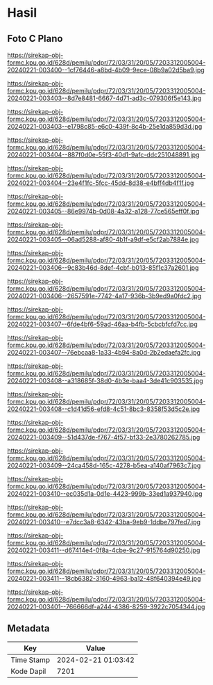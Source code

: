 # Hasil

## Foto C Plano

https://sirekap-obj-formc.kpu.go.id/628d/pemilu/pdpr/72/03/31/20/05/7203312005004-20240221-003400--1cf76446-a8bd-4b09-9ece-08b9a02d5ba9.jpg

https://sirekap-obj-formc.kpu.go.id/628d/pemilu/pdpr/72/03/31/20/05/7203312005004-20240221-003403--8d7e8481-6667-4d71-ad3c-079306f5e143.jpg

https://sirekap-obj-formc.kpu.go.id/628d/pemilu/pdpr/72/03/31/20/05/7203312005004-20240221-003403--e1798c85-e6c0-439f-8c4b-25e1da859d3d.jpg

https://sirekap-obj-formc.kpu.go.id/628d/pemilu/pdpr/72/03/31/20/05/7203312005004-20240221-003404--887f0d0e-55f3-40d1-9afc-ddc251048891.jpg

https://sirekap-obj-formc.kpu.go.id/628d/pemilu/pdpr/72/03/31/20/05/7203312005004-20240221-003404--23e4f1fc-5fcc-45dd-8d38-e4bff4db4f1f.jpg

https://sirekap-obj-formc.kpu.go.id/628d/pemilu/pdpr/72/03/31/20/05/7203312005004-20240221-003405--86e9974b-0d08-4a32-a128-77ce565eff0f.jpg

https://sirekap-obj-formc.kpu.go.id/628d/pemilu/pdpr/72/03/31/20/05/7203312005004-20240221-003405--06ad5288-af80-4b1f-a9df-e5cf2ab7884e.jpg

https://sirekap-obj-formc.kpu.go.id/628d/pemilu/pdpr/72/03/31/20/05/7203312005004-20240221-003406--9c83b46d-8def-4cbf-b013-85f1c37a2601.jpg

https://sirekap-obj-formc.kpu.go.id/628d/pemilu/pdpr/72/03/31/20/05/7203312005004-20240221-003406--2657591e-7742-4a17-936b-3b9ed9a0fdc2.jpg

https://sirekap-obj-formc.kpu.go.id/628d/pemilu/pdpr/72/03/31/20/05/7203312005004-20240221-003407--6fde4bf6-59ad-46aa-b4fb-5cbcbfcfd7cc.jpg

https://sirekap-obj-formc.kpu.go.id/628d/pemilu/pdpr/72/03/31/20/05/7203312005004-20240221-003407--76ebcaa8-1a33-4b94-8a0d-2b2edaefa2fc.jpg

https://sirekap-obj-formc.kpu.go.id/628d/pemilu/pdpr/72/03/31/20/05/7203312005004-20240221-003408--a318685f-38d0-4b3e-baa4-3de41c903535.jpg

https://sirekap-obj-formc.kpu.go.id/628d/pemilu/pdpr/72/03/31/20/05/7203312005004-20240221-003408--c1d41d56-efd8-4c51-8bc3-8358f53d5c2e.jpg

https://sirekap-obj-formc.kpu.go.id/628d/pemilu/pdpr/72/03/31/20/05/7203312005004-20240221-003409--51d437de-f767-4f57-bf33-2e3780262785.jpg

https://sirekap-obj-formc.kpu.go.id/628d/pemilu/pdpr/72/03/31/20/05/7203312005004-20240221-003409--24ca458d-165c-4278-b5ea-a140af7963c7.jpg

https://sirekap-obj-formc.kpu.go.id/628d/pemilu/pdpr/72/03/31/20/05/7203312005004-20240221-003410--ec035d1a-0d1e-4423-999b-33ed1a937940.jpg

https://sirekap-obj-formc.kpu.go.id/628d/pemilu/pdpr/72/03/31/20/05/7203312005004-20240221-003410--e7dcc3a8-6342-43ba-9eb9-1ddbe797fed7.jpg

https://sirekap-obj-formc.kpu.go.id/628d/pemilu/pdpr/72/03/31/20/05/7203312005004-20240221-003411--d67414e4-0f8a-4cbe-9c27-915764d90250.jpg

https://sirekap-obj-formc.kpu.go.id/628d/pemilu/pdpr/72/03/31/20/05/7203312005004-20240221-003411--18cb6382-3160-4963-ba12-48f640394e49.jpg

https://sirekap-obj-formc.kpu.go.id/628d/pemilu/pdpr/72/03/31/20/05/7203312005004-20240221-003401--766666df-a244-4386-8259-3922c7054344.jpg


## Metadata

| Key        | Value               |
| ---------- | ------------------- |
| Time Stamp | 2024-02-21 01:03:42 |
| Kode Dapil | 7201                |



